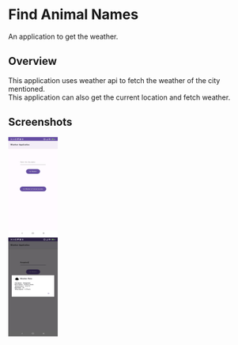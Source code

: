 # Find Animal Names
An application to get the weather.
## Overview
This application uses weather api to fetch the weather of the city mentioned.</br> This application can also get the current location and fetch weather.
## Screenshots
<img src="/main_screen.jpg?raw=true" alt="Spash Screen" title= "Splash Screen" width="100" height="200"></br>
<img src="/weather_screen.jpg?raw=true" alt="Spash Screen" title= "Splash Screen" width="100" height="200"></br>
